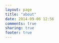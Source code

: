 ```yaml
---
layout: page
title: "about"
date: 2014-09-06 12:56
comments: true
sharing: true
footer: true
---
```

